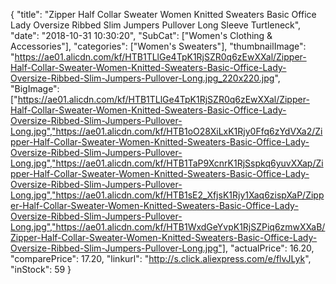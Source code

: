 {
	"title": "Zipper Half Collar Sweater Women Knitted Sweaters Basic Office Lady Oversize Ribbed Slim Jumpers Pullover Long Sleeve Turtleneck",
	"date": "2018-10-31 10:30:20",
	"SubCat": ["Women's Clothing & Accessories"],
	"categories": ["Women's Sweaters"],
	"thumbnailImage": "https://ae01.alicdn.com/kf/HTB1TLlGe4TpK1RjSZR0q6zEwXXal/Zipper-Half-Collar-Sweater-Women-Knitted-Sweaters-Basic-Office-Lady-Oversize-Ribbed-Slim-Jumpers-Pullover-Long.jpg_220x220.jpg",
	"BigImage": ["https://ae01.alicdn.com/kf/HTB1TLlGe4TpK1RjSZR0q6zEwXXal/Zipper-Half-Collar-Sweater-Women-Knitted-Sweaters-Basic-Office-Lady-Oversize-Ribbed-Slim-Jumpers-Pullover-Long.jpg","https://ae01.alicdn.com/kf/HTB1oO28XiLxK1Rjy0Ffq6zYdVXa2/Zipper-Half-Collar-Sweater-Women-Knitted-Sweaters-Basic-Office-Lady-Oversize-Ribbed-Slim-Jumpers-Pullover-Long.jpg","https://ae01.alicdn.com/kf/HTB1TaP9XcnrK1RjSspkq6yuvXXap/Zipper-Half-Collar-Sweater-Women-Knitted-Sweaters-Basic-Office-Lady-Oversize-Ribbed-Slim-Jumpers-Pullover-Long.jpg","https://ae01.alicdn.com/kf/HTB1sE2_XfjsK1Rjy1Xaq6zispXaP/Zipper-Half-Collar-Sweater-Women-Knitted-Sweaters-Basic-Office-Lady-Oversize-Ribbed-Slim-Jumpers-Pullover-Long.jpg","https://ae01.alicdn.com/kf/HTB1WxdGeYvpK1RjSZPiq6zmwXXaB/Zipper-Half-Collar-Sweater-Women-Knitted-Sweaters-Basic-Office-Lady-Oversize-Ribbed-Slim-Jumpers-Pullover-Long.jpg"],
	"actualPrice": 16.20,
	"comparePrice": 17.20,
	"linkurl": "http://s.click.aliexpress.com/e/flvJLyk",
	"inStock": 59
}
